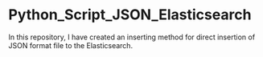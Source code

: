 # Python_Script_JSON_Elasticsearch
 In this repository, I have created an inserting method for direct insertion of JSON format file to the Elasticsearch.
